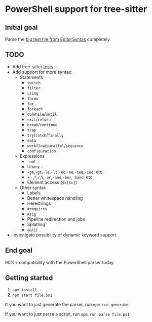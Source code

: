 # PowerShell support for tree-sitter

## Initial goal

Parse the [big test file from EditorSyntax](https://github.com/PowerShell/EditorSyntax/blob/master/examples/TheBigTestFile.ps1) completely.

## TODO

- Add tree-sitter [tests](https://tree-sitter.github.io/tree-sitter/creating-parsers#writing-unit-tests)
- Add support for more syntax:
    + Statements
        * `switch`
        * `filter`
        * `using`
        * `throw`
        * `for`
        * `foreach`
        * `do`/`while`/`until`
        * `exit`/`return`
        * `break`/`continue`
        * `trap`
        * `try`/`catch`/`finally`
        * `data`
        * `workflow`/`parallel`/`sequence`
        * `configuration`
    + Expressions
        * `-not`
        * Unary `-`
        * `-ge`,`-gt`,`-le`,`-lt`,`-eq`,`-ne`,`-ceq`,`-ieq`, etc.
        * `+`,`-`,`*`,`/`,`%`,`-or`,`-and`,`-bor`,`-band`, etc.
        * Element access (`$x[$i]`)
    + Other syntax
        * Labels
        * Better whitespace handling
        * Herestrings
        * `#requires`
        * `#sig`
        * Pipeline redirection and jobs
        * Splatting
        * `&&`/`||`
- Investigate possibility of dynamic keyword support
        

## End goal

90%+ compatibility with the PowerShell parser today.

## Getting started

1. `npm install`
1. `npm start file.ps1`

If you want to just generate the parser, run `npm run generate`.

If you want to just parse a script, run `npm run parse file.ps1`
